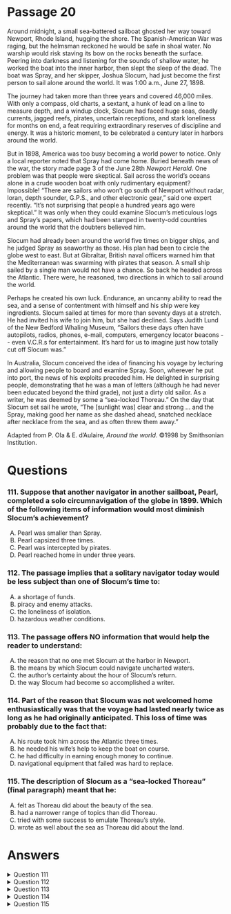 # Passage 20
Around midnight, a small sea-battered sailboat ghosted her way toward Newport, Rhode Island, hugging the shore. The Spanish-American War was raging, but the helmsman reckoned he would be safe in shoal water. No warship would risk staving its bow on the rocks beneath the surface. Peering into darkness and listening for the sounds of shallow water, he worked the boat into the inner harbor, then slept the sleep of the dead. The boat was Spray, and her skipper, Joshua Slocum, had just become the first person to sail alone around the world. It was 1:00 a.m., June 27, 1898.

The journey had taken more than three years and covered 46,000 miles. With only a compass, old charts, a sextant, a hunk of lead on a line to measure depth, and a windup clock, Slocum had faced huge seas, deadly currents, jagged reefs, pirates, uncertain receptions, and stark loneliness for months on end, a feat requiring extraordinary reserves of discipline and energy. It was a historic moment, to be celebrated a century later in harbors around the world.

But in 1898, America was too busy becoming a world power to notice. Only a local reporter noted that Spray had come home. Buried beneath news of the war, the story made page 3 of the June 28th _Newport Herald_. One problem was that people were skeptical. Sail across the world’s oceans alone in a crude wooden boat with only rudimentary equipment? Impossible! “There are sailors who won’t go south of Newport without radar, loran, depth sounder, G.P.S., and other electronic gear,” said one expert recently. “It’s not surprising that people a hundred years ago were skeptical.” It was only when they could examine Slocum’s meticulous logs and Spray’s papers, which had been stamped in twenty-odd countries around the world that the doubters believed him.

Slocum had already been around the world five times on bigger ships, and he judged Spray as seaworthy as those. His plan had been to circle the globe west to east. But at Gibraltar, British naval officers warned him that the Mediterranean was swarming with pirates that season. A small ship sailed by a single man would not have a chance. So back he headed across the Atlantic. There were, he reasoned, two directions in which to sail around the world.

Perhaps he created his own luck. Endurance, an uncanny ability to read the sea, and a sense of contentment with himself and his ship were key ingredients. Slocum sailed at times for more than seventy days at a stretch. He had invited his wife to join him, but she had declined. Says Judith Lund of the New Bedford Whaling Museum, “Sailors these days often have autopilots, radios, phones, e-mail, computers, emergency locator beacons -- even V.C.R.s for entertainment. It’s hard for us to imagine just how totally cut off Slocum was.”

In Australia, Slocum conceived the idea of financing his voyage by lecturing and allowing people to board and examine Spray. Soon, wherever he put into port, the news of his exploits preceded him. He delighted in surprising people, demonstrating that he was a man of letters (although he had never been educated beyond the third grade), not just a dirty old sailor. As a writer, he was deemed by some a “sea-locked Thoreau.” On the day that Slocum set sail he wrote, “The [sunlight was] clear and strong ... and the Spray, making good her name as she dashed ahead, snatched necklace after necklace from the sea, and as often threw them away.”

Adapted from P. Ola & E. d’Aulaire, _Around the world_. ©1998 by Smithsonian Institution.

# Questions
### 111. Suppose that another navigator in another sailboat, Pearl, completed a solo circumnavigation of the globe in 1899. Which of the following items of information would most diminish Slocum’s achievement?
<ol type="A">
  <li>Pearl was smaller than Spray.</li>
  <li>Pearl capsized three times.</li>
  <li>Pearl was intercepted by pirates.</li>
  <li>Pearl reached home in under three years.</li>
</ol>

### 112. The passage implies that a solitary navigator today would be less subject than one of Slocum’s time to:
<ol type="A">
  <li>a shortage of funds.</li>
  <li>piracy and enemy attacks.</li>
  <li>the loneliness of isolation.</li>
  <li>hazardous weather conditions.</li>
</ol>

### 113. The passage offers NO information that would help the reader to understand:
<ol type="A">
  <li>the reason that no one met Slocum at the harbor in Newport.</li>
  <li>the means by which Slocum could navigate uncharted waters.</li>
  <li>the author’s certainty about the hour of Slocum’s return.</li>
  <li>the way Slocum had become so accomplished a writer.</li>
</ol>

### 114. Part of the reason that Slocum was not welcomed home enthusiastically was that the voyage had lasted nearly twice as long as he had originally anticipated. This loss of time was probably due to the fact that:
<ol type="A">
  <li>his route took him across the Atlantic three times.</li>
  <li>he needed his wife’s help to keep the boat on course.</li>
  <li>he had difficulty in earning enough money to continue.</li>
  <li>navigational equipment that failed was hard to replace.</li>
</ol>

### 115. The description of Slocum as a “sea-locked Thoreau” (final paragraph) meant that he:
<ol type="A">
  <li>felt as Thoreau did about the beauty of the sea.</li>
  <li>had a narrower range of topics than did Thoreau.</li>
  <li>tried with some success to emulate Thoreau’s style.</li>
  <li>wrote as well about the sea as Thoreau did about the land.</li>
</ol>

# Answers
<details>
  <summary>Question 111</summary>
  <b>The solution is A</b>: Pearl was smaller than Spray.

  <br><br>
  <b>Item Rationale:</b><br>
  This is a Reasoning Beyond the Text question because it introduces new information that is not discussed in the passage and asks you to integrate it into the passage to see how it would affect passage information.
  
  <br><br>
  <b>Option Rationale:</b><br>
  Option A: Pearl was smaller than Spray.
<br>
Correct. First of all, “Slocum had already been around the world five times on bigger ships (paragraph 4). And he had been discouraged by those who told him: "A small ship . . . would not have a chance" (paragraph 4). This clearly suggests that the ship’s small size made the trip more impressive, so if another, even smaller, ship had made the same trip, that would indeed diminish Slocum's achievement.
<br><br>
Option B: Pearl capsized three times.
<br>
Incorrect. If Pearl had capsized three times, this would not necessarily make Slocum’s achievement less impressive; perhaps he handled Spray better than Pearl’s captain handled Parl.
<br><br>
Option C: Pearl was intercepted by pirates.
<br>
Incorrect. We don't know if Spray was ever intercepted by pirates (we only know that pirates were one of the dangers, as mentioned in paragraph 2), so we don't know if the fact that Pearl was intercepted by pirates would affect Slocum's achievement. Further, as the author writes: “Perhaps [Slocum] created his own luck” (paragraph 5), so if he avoided pirates, this may have added to his achievement rather than potentially diminished it.
<br><br>
Option D: Pearl reached home in under three years.
<br>
Incorrect. Slocum’s trip took more than three years, but the passage emphasizes his “endurance” (paragraph 5) and ability to endure isolation for great stretches of time (in paragraphs 2 and 5), so if Pearl had made the journey more quickly, this would not necessarily diminish Slocum’s achievement.

</details>

<details>
  <summary>Question 112</summary>
  <b>The solution is C</b>: the loneliness of isolation.

  <br><br>
  <b>Item Rationale:</b><br>
  This is a Comprehension question because it asks you to locate a suggestion the author makes explicitly in the passage.
  
  <br><br>
  <b>Option Rationale:</b><br>
  Option A: a shortage of funds.
<br>
Incorrect. There is no support for this option in the passage. The final paragraph suggests that Slocum did not experience a shortage of funds ("In Australia, Slocum conceived the idea of financing his voyage by…"), and the author offers no view about whether it would be more or less likely for a navigator today to experience such a shortage.
<br><br>
Option B: piracy and enemy attacks.
<br>
Incorrect. The passage does not offer enough information about the relative degree of risk from piracy and enemy attacks faced by Slocum and by a solitary navigator today to allow us to choose this option.
<br><br>
Option C: the loneliness of isolation.
<br>
Correct. The passage clearly supports this option: “Says Judith Lund of the New Bedford Whaling Museum, ‘Sailors these days often have autopilots, radios, phones, e-mail, computers, emergency locator beacons -- even V.C.R.s for entertainment. It’s hard for us to imagine just how totally cut off Slocum was’ (paragraph 5).
<br><br>
Option D: hazardous weather conditions.
<br>
Incorrect. The passage does not offer enough information about weather conditions for Slocum and for a solitary navigator today to allow us to choose this option.

</details>

<details>
  <summary>Question 113</summary>
  <b>The solution is D</b>: the way Slocum had become so accomplished a writer.

  <br><br>
  <b>Item Rationale:</b><br>
  This is a Reasoning Within the Text question because it asks you to assess what kind of information or evidence is necessary to help the reader understand a particular question, then locate that evidence (or the lack of evidence, in this case) in the text.
  
  <br><br>
  <b>Option Rationale:</b><br>
  Option A: the reason that no one met Slocum at the harbor in Newport.
<br>
Incorrect. The passage provides this: "But in 1898, America was too busy becoming a world power to notice" Slocum’s arrival (paragraph 3).
<br><br>
Option B: the means by which Slocum could navigate uncharted waters.
<br>
Incorrect. The passage provides this: "With only a compass, old charts, a sextant …" (paragraph 2).
<br><br>
Option C: the author’s certainty about the hour of Slocum’s return.
<br>
Incorrect. The passage provides this: Slocum had a "windup clock" with him (paragraph 2), and he kept “meticulous logs” (paragraph 3).
<br><br>
Option D: the way Slocum had become so accomplished a writer.
<br>
Correct. The passage says Slocum had become an accomplished writer (final paragraph) but provides no explanation regarding the way he did so.

</details>

<details>
  <summary>Question 114</summary>
  <b>The solution is A</b>: his route took him across the Atlantic three times.

  <br><br>
  <b>Item Rationale:</b><br>
  This is a Reasoning Beyond the Text question because it provides information that is not included in the passage and asks how passage information would help to explain that novel information.
  
  <br><br>
  <b>Option Rationale:</b><br>
  Option A: his route took him across the Atlantic three times.
<br>
Correct. The author explains: "But at Gibraltar, British naval officers warned him that the Mediterranean was swarming with pirates…So back he headed across the Atlantic…" (paragraph 4). This means that Slocum crossed the Atlantic from Rhode Island to the UK, then he crossed back, then kept going around the world, which meant he would have crossed it a third time to get back to Rhode Island.
<br><br>
Option B: he needed his wife’s help to keep the boat on course.
<br>
Incorrect. Slocum’s wife is mentioned in paragraph 5 and in that context, it can be inferred that Slocum invited her along for company, not for navigation.
<br><br>
Option C: he had difficulty in earning enough money to continue.
<br>
Incorrect. "In Australia, Slocum conceived the idea of financing his voyage by lecturing and allowing people to board and examine Spray…" (final paragraph).
<br><br>
Option D: navigational equipment that failed was hard to replace.
<br>
Incorrect. There is no mention in the passage of failed navigational equipment that would be difficult to replace.

</details>

<details>
  <summary>Question 115</summary>
  <b>The solution is D</b>: wrote as well about the sea as Thoreau did about the land.

  <br><br>
  <b>Item Rationale:</b><br>
  This is a Comprehension question because it asks you to infer the meaning of a phrase as it is used in a specific context in the passage.
  
  <br><br>
  <b>Option Rationale:</b><br>
  Option A: felt as Thoreau did about the beauty of the sea.

Incorrect. This does not explain "sea-locked,” which does not suggest a perception of “beauty” in the sea as much as it suggests a sense of being confined to or isolated on the sea.

Option B: had a narrower range of topics than did Thoreau.

Incorrect. There is no support for this option in the passage.

Option C: tried with some success to emulate Thoreau’s style.

Incorrect. The passage does not discuss Slocum’s style or any attempt to emulate Thoreau’s style.

Option D: wrote as well about the sea as Thoreau did about the land.

Correct. The author writes that Slocum “delighted in surprising people, demonstrating that he was a man of letters…not just a…sailor. As a writer, he was deemed by some a ‘sea-locked Thoreau.’ On the day that Slocum set sail he wrote, ‘The [sunlight was] clear and strong.…..and the Spray, making good her name as she dashed ahead, snatched necklace after necklace from the sea, and as often threw them away’” (final paragraph). The reference to Slocum as a “man of letters” and as a “writer,” as well as the poetic final sentence he writes about the sea, all work together to suggest that “a sea-locked Thoreau” is meant as a laudatory term comparing Slocum to another writer. do. The term characterizes Slocum as a writer whose work is presumably done on the sea and is clearly about the sea; the adjective “sea-locked” before Thoreau allows you to infer that Thoreau must <i>not</i> have been sea-locked, making this option correct.

</details>
